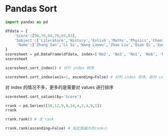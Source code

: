 # Pandas Sort

```python
import pandas as pd
```

```python
dfdata = {
    'Score':[98,76,84,70,93,83],
    'Subject':['Literature','History','Enlish','Maths','Physics','Chemics'],
     'Name':['Zhang San','Li Si','Wang Laowu','Zhao Liu','Qian Qi','Sun Ba'],
}
scoresheet = pd.DataFrame(dfdata, index=['No2', 'No3', 'No1', 'No6', 'No5', 'No4'])
scoresheet
```

```python
scoresheet.sort_index() # 对行 index 排序
```

```python
scoresheet.sort_index(axis=1, ascending=False) # 对列 index 排序，即对 columns 排序
```

对 index 的情况不多，更多的是需要对 values 进行排序

```python
scoresheet.sort_values(by='Score')
```

```python
rrank = pd.Series([10,12,9,9,14,4,2,4,9,1])
rrank
```

```python
rrank.rank() # 求 rank
```

```python
rrank.rank(ascending=False) # 指定值越大的rank小
```
